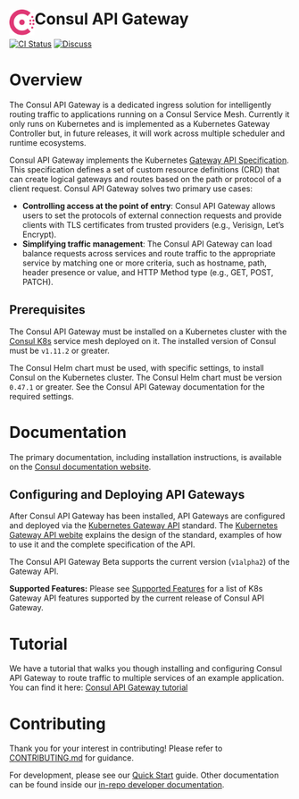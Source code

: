 <h1>
  <img src="./assets/logo.svg" align="left" height="46px" alt="Consul logo"/>
  <span>Consul API Gateway</span>
</h1>

[![CI Status](https://github.com/hashicorp/consul-api-gateway/actions/workflows/ci.yml/badge.svg?branch=main)](https://github.com/hashicorp/consul-api-gateway/actions/workflows/ci.yml?query=branch%3Amain) [![Discuss](https://img.shields.io/badge/discuss-consul--api--gateway-dc477d?logo=consul)](https://discuss.hashicorp.com/c/consul)

# Overview

The Consul API Gateway is a dedicated ingress solution for intelligently routing traffic to applications
running on a Consul Service Mesh. Currently it only runs on Kubernetes and is implemented as a
Kubernetes Gateway Controller but, in future releases, it will work across multiple scheduler and
runtime ecosystems.

Consul API Gateway implements the Kubernetes [Gateway API Specification](https://gateway-api.sigs.k8s.io/). This specification defines a set of custom resource definitions (CRD) that can create logical gateways and routes based on the path or protocol of a client request. Consul API Gateway solves two primary use cases:

- **Controlling access at the point of entry**: Consul API Gateway allows users to set the protocols of external connection requests and provide clients with TLS certificates from trusted providers (e.g., Verisign, Let’s Encrypt).
- **Simplifying traffic management**: The Consul API Gateway can load balance requests across services and route traffic to the appropriate service by matching one or more criteria, such as hostname, path, header presence or value, and HTTP Method type (e.g., GET, POST, PATCH).

## Prerequisites  

The Consul API Gateway must be installed on a Kubernetes cluster with the [Consul K8s](https://github.com/hashicorp/consul-k8s) service
mesh deployed on it. The installed version of Consul must be `v1.11.2` or greater.

The Consul Helm chart must be used, with specific settings, to install Consul on the Kubernetes
cluster. The Consul Helm chart must be version `0.47.1` or greater.  See the Consul API Gateway documentation for the required settings.

# Documentation

The primary documentation, including installation instructions, is available on the [Consul documentation website](https://www.consul.io/docs/api-gateway).

## Configuring and Deploying API Gateways

After Consul API Gateway has been installed, API Gateways are configured and deployed via the [Kubernetes Gateway API](https://github.com/kubernetes-sigs/gateway-api) standard. The [Kubernetes Gateway API webite](https://gateway-api.sigs.k8s.io/) explains the design of the standard, examples of how to
use it and the complete specification of the API.

The Consul API Gateway Beta supports the current version (`v1alpha2`) of the Gateway API.

**Supported Features:** Please see [Supported Features](./dev/docs/supported-features.md) for a list of K8s Gateway API features
supported by the current release of Consul API Gateway.

# Tutorial

We have a tutorial that walks you though installing and configuring Consul API Gateway to route traffic to multiple services of an example application. You can find it here: [Consul API Gateway tutorial](https://learn.hashicorp.com/tutorials/consul/kubernetes-api-gateway)

# Contributing

Thank you for your interest in contributing! Please refer to [CONTRIBUTING.md](https://github.com/hashicorp/consul-api-gateway/blob/main/.github/CONTRIBUTING.md#contributing) for guidance.

For development, please see our [Quick Start](./dev/docs/getting-started.md) guide. Other documentation can be found inside our [in-repo developer documentation](./dev/docs).
